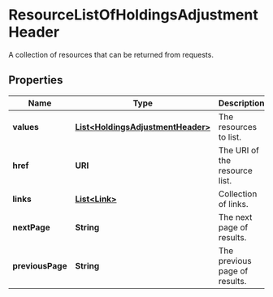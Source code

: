 

# ResourceListOfHoldingsAdjustmentHeader

A collection of resources that can be returned from requests.

## Properties

Name | Type | Description | Notes
------------ | ------------- | ------------- | -------------
**values** | [**List&lt;HoldingsAdjustmentHeader&gt;**](HoldingsAdjustmentHeader.md) | The resources to list. | 
**href** | **URI** | The URI of the resource list. |  [optional]
**links** | [**List&lt;Link&gt;**](Link.md) | Collection of links. |  [optional]
**nextPage** | **String** | The next page of results. |  [optional]
**previousPage** | **String** | The previous page of results. |  [optional]



